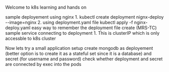Welcome to k8s learning and hands on

sample deployement using nginx 
    1. kubectl create deployment nignx-deploy --image=nginx
    2. using deployment.yaml file
        kubectl apply -f nginx-deploy.yaml
    easy way to remember the deployment file create (MRS-TC)
sample service connecting to deployment
    1. This is clusterIP which is only accessble to k8s cluster

Now lets try a small application setup
    create mongodb as deployement (better option is to create it as a stateful set since it is a database) and secret (for username and password)
    check whether deployment and secret are connected by exec into the pods
